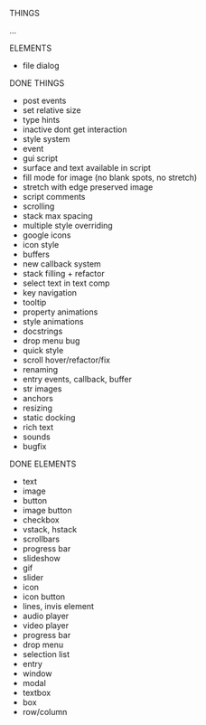 THINGS

...

ELEMENTS

- file dialog

DONE THINGS

- post events
- set relative size
- type hints
- inactive dont get interaction
- style system
- event
- gui script
- surface and text available in script
- fill mode for image (no blank spots, no stretch)
- stretch with edge preserved image
- script comments
- scrolling
- stack max spacing
- multiple style overriding
- google icons
- icon style
- buffers
- new callback system
- stack filling + refactor
- select text in text comp
- key navigation
- tooltip
- property animations
- style animations
- docstrings
- drop menu bug
- quick style
- scroll hover/refactor/fix
- renaming
- entry events, callback, buffer
- str images
- anchors
- resizing
- static docking
- rich text
- sounds
- bugfix

DONE ELEMENTS

- text
- image
- button 
- image button
- checkbox
- vstack, hstack
- scrollbars
- progress bar
- slideshow
- gif
- slider
- icon
- icon button
- lines, invis element
- audio player
- video player
- progress bar
- drop menu
- selection list
- entry
- window
- modal
- textbox
- box
- row/column
